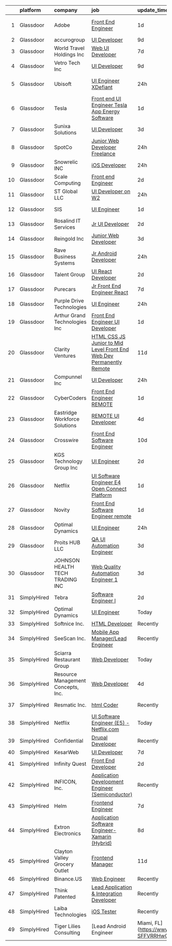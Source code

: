 

|    | platform    | company                            | job                                                                                                                                                                                                                                                                                                                                                                                                                                                                                                                                                                                                                                                                                                                                                                                                                                                                                                                                                                                                                                                                                                                                                                                                                                                                                                                                                                                | update_time   | location          |
|---:|:------------|:-----------------------------------|:-----------------------------------------------------------------------------------------------------------------------------------------------------------------------------------------------------------------------------------------------------------------------------------------------------------------------------------------------------------------------------------------------------------------------------------------------------------------------------------------------------------------------------------------------------------------------------------------------------------------------------------------------------------------------------------------------------------------------------------------------------------------------------------------------------------------------------------------------------------------------------------------------------------------------------------------------------------------------------------------------------------------------------------------------------------------------------------------------------------------------------------------------------------------------------------------------------------------------------------------------------------------------------------------------------------------------------------------------------------------------------------|:--------------|:------------------|
|  1 | Glassdoor   | Adobe                              | [Front End Engineer](https://www.glassdoor.com/partner/jobListing.htm?pos=124&ao=1136043&s=58&guid=000001836e4e755382cbbf743beb179e&src=GD_JOB_AD&t=SR&vt=w&cs=1_46471f4c&cb=1664002979525&jobListingId=1008155726450&jrtk=3-0-1gdn4stbokbmu801-1gdn4stc6ii2p800-6f94300a2870f99b-)                                                                                                                                                                                                                                                                                                                                                                                                                                                                                                                                                                                                                                                                                                                                                                                                                                                                                                                                                                                                                                                                                                | 1d            | San Francisco, CA |
|  2 | Glassdoor   | accurogroup                        | [UI Developer](https://www.glassdoor.com/partner/jobListing.htm?pos=119&ao=1136043&s=58&guid=000001836e4e755382cbbf743beb179e&src=GD_JOB_AD&t=SR&vt=w&ea=1&cs=1_d6e18ea4&cb=1664002979525&jobListingId=1008140062147&jrtk=3-0-1gdn4stbokbmu801-1gdn4stc6ii2p800-325ba47e25c58710-)                                                                                                                                                                                                                                                                                                                                                                                                                                                                                                                                                                                                                                                                                                                                                                                                                                                                                                                                                                                                                                                                                                 | 9d            | Remote            |
|  3 | Glassdoor   | World Travel Holdings Inc          | [Web UI Developer](https://www.glassdoor.com/partner/jobListing.htm?pos=125&ao=1136043&s=58&guid=000001836e4e755382cbbf743beb179e&src=GD_JOB_AD&t=SR&vt=w&cs=1_59023b6d&cb=1664002979525&jobListingId=1008144246487&jrtk=3-0-1gdn4stbokbmu801-1gdn4stc6ii2p800-b92762f24c7df57c-)                                                                                                                                                                                                                                                                                                                                                                                                                                                                                                                                                                                                                                                                                                                                                                                                                                                                                                                                                                                                                                                                                                  | 7d            | Remote            |
|  4 | Glassdoor   | Vetro Tech Inc                     | [UI Developer](https://www.glassdoor.com/partner/jobListing.htm?pos=105&ao=1136043&s=58&guid=000001836e4e755382cbbf743beb179e&src=GD_JOB_AD&t=SR&vt=w&ea=1&cs=1_1b2b3c7a&cb=1664002979523&jobListingId=1008140170060&jrtk=3-0-1gdn4stbokbmu801-1gdn4stc6ii2p800-3ecaa78ac923dbf3-)                                                                                                                                                                                                                                                                                                                                                                                                                                                                                                                                                                                                                                                                                                                                                                                                                                                                                                                                                                                                                                                                                                 | 9d            | Los Angeles, CA   |
|  5 | Glassdoor   | Ubisoft                            | [UI Engineer   XDefiant](https://www.glassdoor.com/partner/jobListing.htm?pos=112&ao=1136043&s=58&guid=000001836e4e755382cbbf743beb179e&src=GD_JOB_AD&t=SR&vt=w&cs=1_9b334546&cb=1664002979524&jobListingId=1008159390715&jrtk=3-0-1gdn4stbokbmu801-1gdn4stc6ii2p800-50270b16bbbe2050-)                                                                                                                                                                                                                                                                                                                                                                                                                                                                                                                                                                                                                                                                                                                                                                                                                                                                                                                                                                                                                                                                                            | 24h           | San Francisco, CA |
|  6 | Glassdoor   | Tesla                              | [Front end UI Engineer  Tesla App  Energy Software](https://www.glassdoor.com/partner/jobListing.htm?pos=122&ao=1136043&s=58&guid=000001836e4e755382cbbf743beb179e&src=GD_JOB_AD&t=SR&vt=w&cs=1_522ed5ef&cb=1664002979525&jobListingId=1008157141479&jrtk=3-0-1gdn4stbokbmu801-1gdn4stc6ii2p800-0201e04054eed5f1-)                                                                                                                                                                                                                                                                                                                                                                                                                                                                                                                                                                                                                                                                                                                                                                                                                                                                                                                                                                                                                                                                 | 1d            | Austin, TX        |
|  7 | Glassdoor   | Sunixa Solutions                   | [UI Developer](https://www.glassdoor.com/partner/jobListing.htm?pos=109&ao=1136043&s=58&guid=000001836e4e755382cbbf743beb179e&src=GD_JOB_AD&t=SR&vt=w&ea=1&cs=1_f0b5203f&cb=1664002979524&jobListingId=1008151517508&jrtk=3-0-1gdn4stbokbmu801-1gdn4stc6ii2p800-1be69a345728f09d-)                                                                                                                                                                                                                                                                                                                                                                                                                                                                                                                                                                                                                                                                                                                                                                                                                                                                                                                                                                                                                                                                                                 | 3d            | Remote            |
|  8 | Glassdoor   | SpotCo                             | [Junior Web Developer  Freelance ](https://www.glassdoor.com/partner/jobListing.htm?pos=121&ao=1136043&s=58&guid=000001836e4e755382cbbf743beb179e&src=GD_JOB_AD&t=SR&vt=w&ea=1&cs=1_5ca0c59c&cb=1664002979525&jobListingId=1008158823138&jrtk=3-0-1gdn4stbokbmu801-1gdn4stc6ii2p800-55ea2df4d35e9e70-)                                                                                                                                                                                                                                                                                                                                                                                                                                                                                                                                                                                                                                                                                                                                                                                                                                                                                                                                                                                                                                                                             | 24h           | Remote            |
|  9 | Glassdoor   | Snowrelic INC                      | [iOS Developer](https://www.glassdoor.com/partner/jobListing.htm?pos=128&ao=1136043&s=58&guid=000001836e4e755382cbbf743beb179e&src=GD_JOB_AD&t=SR&vt=w&ea=1&cs=1_7401ed25&cb=1664002979526&jobListingId=1008158190116&jrtk=3-0-1gdn4stbokbmu801-1gdn4stc6ii2p800-458c9972ac942874-)                                                                                                                                                                                                                                                                                                                                                                                                                                                                                                                                                                                                                                                                                                                                                                                                                                                                                                                                                                                                                                                                                                | 24h           | Remote            |
| 10 | Glassdoor   | Scale Computing                    | [Front end Engineer](https://www.glassdoor.com/partner/jobListing.htm?pos=116&ao=1136043&s=58&guid=000001836e4e755382cbbf743beb179e&src=GD_JOB_AD&t=SR&vt=w&ea=1&cs=1_47a6684f&cb=1664002979524&jobListingId=1008153532788&jrtk=3-0-1gdn4stbokbmu801-1gdn4stc6ii2p800-d9840434c5834d68-)                                                                                                                                                                                                                                                                                                                                                                                                                                                                                                                                                                                                                                                                                                                                                                                                                                                                                                                                                                                                                                                                                           | 2d            | Remote            |
| 11 | Glassdoor   | ST Global LLC                      | [UI Developer on W2](https://www.glassdoor.com/partner/jobListing.htm?pos=118&ao=1136043&s=58&guid=000001836e4e755382cbbf743beb179e&src=GD_JOB_AD&t=SR&vt=w&ea=1&cs=1_2e0246af&cb=1664002979525&jobListingId=1008158543188&jrtk=3-0-1gdn4stbokbmu801-1gdn4stc6ii2p800-4cc4fed22c8f4351-)                                                                                                                                                                                                                                                                                                                                                                                                                                                                                                                                                                                                                                                                                                                                                                                                                                                                                                                                                                                                                                                                                           | 24h           | Remote            |
| 12 | Glassdoor   | SIS                                | [UI Engineer](https://www.glassdoor.com/partner/jobListing.htm?pos=123&ao=1136043&s=58&guid=000001836e4e755382cbbf743beb179e&src=GD_JOB_AD&t=SR&vt=w&cs=1_76b552a8&cb=1664002979525&jobListingId=1008156878908&jrtk=3-0-1gdn4stbokbmu801-1gdn4stc6ii2p800-339922d0223ceaad-)                                                                                                                                                                                                                                                                                                                                                                                                                                                                                                                                                                                                                                                                                                                                                                                                                                                                                                                                                                                                                                                                                                       | 1d            | Sunnyvale, CA     |
| 13 | Glassdoor   | Rosalind IT Services               | [Jr  UI Developer](https://www.glassdoor.com/partner/jobListing.htm?pos=108&ao=1136043&s=58&guid=000001836e4e755382cbbf743beb179e&src=GD_JOB_AD&t=SR&vt=w&ea=1&cs=1_ff858676&cb=1664002979524&jobListingId=1008154123059&jrtk=3-0-1gdn4stbokbmu801-1gdn4stc6ii2p800-2a16526e4c47eff6-)                                                                                                                                                                                                                                                                                                                                                                                                                                                                                                                                                                                                                                                                                                                                                                                                                                                                                                                                                                                                                                                                                             | 2d            | Remote            |
| 14 | Glassdoor   | Reingold Inc                       | [Junior Web Developer](https://www.glassdoor.com/partner/jobListing.htm?pos=120&ao=1136043&s=58&guid=000001836e4e755382cbbf743beb179e&src=GD_JOB_AD&t=SR&vt=w&ea=1&cs=1_abd31bfc&cb=1664002979525&jobListingId=1008151861362&jrtk=3-0-1gdn4stbokbmu801-1gdn4stc6ii2p800-a3bd1a594d1265e2-)                                                                                                                                                                                                                                                                                                                                                                                                                                                                                                                                                                                                                                                                                                                                                                                                                                                                                                                                                                                                                                                                                         | 3d            | Remote            |
| 15 | Glassdoor   | Rave Business Systems              | [Jr  Android Developer](https://www.glassdoor.com/partner/jobListing.htm?pos=126&ao=1136043&s=58&guid=000001836e4e755382cbbf743beb179e&src=GD_JOB_AD&t=SR&vt=w&ea=1&cs=1_fe0bb9f5&cb=1664002979525&jobListingId=1008158574579&jrtk=3-0-1gdn4stbokbmu801-1gdn4stc6ii2p800-188e5d4dfd59f583-)                                                                                                                                                                                                                                                                                                                                                                                                                                                                                                                                                                                                                                                                                                                                                                                                                                                                                                                                                                                                                                                                                        | 24h           | Remote            |
| 16 | Glassdoor   | Talent Group                       | [UI React Developer](https://www.glassdoor.com/partner/jobListing.htm?pos=103&ao=1136043&s=58&guid=000001836e4e755382cbbf743beb179e&src=GD_JOB_AD&t=SR&vt=w&ea=1&cs=1_1d516337&cb=1664002979523&jobListingId=1008153906075&jrtk=3-0-1gdn4stbokbmu801-1gdn4stc6ii2p800-08211bf0c254b50c-)                                                                                                                                                                                                                                                                                                                                                                                                                                                                                                                                                                                                                                                                                                                                                                                                                                                                                                                                                                                                                                                                                           | 2d            | Remote            |
| 17 | Glassdoor   | Purecars                           | [Jr  Front End Engineer   React](https://www.glassdoor.com/partner/jobListing.htm?pos=106&ao=1136043&s=58&guid=000001836e4e755382cbbf743beb179e&src=GD_JOB_AD&t=SR&vt=w&ea=1&cs=1_9cc2afd2&cb=1664002979523&jobListingId=1008145849027&jrtk=3-0-1gdn4stbokbmu801-1gdn4stc6ii2p800-d91244bc8c53ce95-)                                                                                                                                                                                                                                                                                                                                                                                                                                                                                                                                                                                                                                                                                                                                                                                                                                                                                                                                                                                                                                                                               | 7d            | Atlanta, GA       |
| 18 | Glassdoor   | Purple Drive Technologies          | [UI Engineer](https://www.glassdoor.com/partner/jobListing.htm?pos=107&ao=1136043&s=58&guid=000001836e4e755382cbbf743beb179e&src=GD_JOB_AD&t=SR&vt=w&ea=1&cs=1_308800a3&cb=1664002979523&jobListingId=1008158479118&jrtk=3-0-1gdn4stbokbmu801-1gdn4stc6ii2p800-0b863e7cd9f811c8-)                                                                                                                                                                                                                                                                                                                                                                                                                                                                                                                                                                                                                                                                                                                                                                                                                                                                                                                                                                                                                                                                                                  | 24h           | Austin, TX        |
| 19 | Glassdoor   | Arthur Grand Technologies Inc      | [Front End Engineer   UI Developer](https://www.glassdoor.com/partner/jobListing.htm?pos=117&ao=1136043&s=58&guid=000001836e4e755382cbbf743beb179e&src=GD_JOB_AD&t=SR&vt=w&ea=1&cs=1_a17ebdd8&cb=1664002979525&jobListingId=1008156275240&jrtk=3-0-1gdn4stbokbmu801-1gdn4stc6ii2p800-c4f95389464c56f7-)                                                                                                                                                                                                                                                                                                                                                                                                                                                                                                                                                                                                                                                                                                                                                                                                                                                                                                                                                                                                                                                                            | 1d            | Jersey City, NJ   |
| 20 | Glassdoor   | Clarity Ventures                   | [HTML CSS JS   Junior to Mid Level Front End Web Dev  Permanently Remote ](https://www.glassdoor.com/partner/jobListing.htm?pos=130&ao=1136043&s=58&guid=000001836e4e755382cbbf743beb179e&src=GD_JOB_AD&t=SR&vt=w&ea=1&cs=1_4888a19f&cb=1664002979526&jobListingId=1008134283497&jrtk=3-0-1gdn4stbokbmu801-1gdn4stc6ii2p800-5a98309b5c2724f3-)                                                                                                                                                                                                                                                                                                                                                                                                                                                                                                                                                                                                                                                                                                                                                                                                                                                                                                                                                                                                                                     | 11d           | Remote            |
| 21 | Glassdoor   | Compunnel Inc                      | [UI Developer](https://www.glassdoor.com/partner/jobListing.htm?pos=114&ao=1136043&s=58&guid=000001836e4e755382cbbf743beb179e&src=GD_JOB_AD&t=SR&vt=w&ea=1&cs=1_e78f0713&cb=1664002979524&jobListingId=1008158325340&jrtk=3-0-1gdn4stbokbmu801-1gdn4stc6ii2p800-992732e168ded898-)                                                                                                                                                                                                                                                                                                                                                                                                                                                                                                                                                                                                                                                                                                                                                                                                                                                                                                                                                                                                                                                                                                 | 24h           | Durham, NC        |
| 22 | Glassdoor   | CyberCoders                        | [Front End Engineer   REMOTE](https://www.glassdoor.com/partner/jobListing.htm?pos=102&ao=1110586&s=58&guid=000001836e4e755382cbbf743beb179e&src=GD_JOB_AD&t=SR&vt=w&ea=1&cs=1_f8018829&cb=1664002979523&jobListingId=1008156800659&cpc=2CAED5C921A5F994&jrtk=3-0-1gdn4stbokbmu801-1gdn4stc6ii2p800-de805578f1353947--6NYlbfkN0CpFJQzrgRR8WqXWK1qKKEqALWJw739KlKqr2H-MSI4eoBlI4EFrmor2FYZMP3muM3qZaCFE7miZOj2fOqBiH4J-p2_yxlJTINZLV8AIWtgp24GMp737mFwDWToSbXuKfrezt4JkNoRXhk_BQ0DwHIs39Pg80haV0qGRgMJlZi0yGWlggwmhAv93DDMzqGjfEdtIkNQ3hVz2TzsPfZz--VrE6iMqf721g8Ixxu4llYbed9je1n7WfH9aROPjMaJMwtMzYipNzFx2_DVX9_iZN7F6dppvBGMqZHbrT2VfCL1bCWWoNVrDJIMQY9QK2DhzOFULZFGbLW0Xf06JsbrIaIBGtZHBBTd6cAbY9VqfPzi9Aq9Tj-_MghRsXocbh0Bdc6m0EN6_JtbvX3PTY5HOlodN9KMp2BBHCX6ukC13vh1fPZrpj4ziAcevHXZpvXSvHEE42XoYg_Q3LtObWEVj2ojtS42v9N9lcN0PYKOgvexjbDpG01fCb7gZL9SadJC8beJmI_NqsExlBhfJIbmBpSlO9dRaeC35XW8sqzl6fSvfnNpcX5OUbObeMIJKwgcf7BJ6ovGn16NjO5hakDL4Wk5S-Jji2cVC7uxwiW57SXTq3kkQfZ5d_IdU0BKrXRzic8h3KFrLEy0pLiVUVkGHZA9C7nOpSpJlUeMdoxnn1rJLbvJAd3IPqKQd_vl99hVr2gGhTHKvlZwlyGvq2Ij2HklD_K5yEUM-C4TSClSuYnE9qKxDtbQi4Nk8yj7HXbK_vBTfNpErc92zmDH68xQfsggabhSXonvdE1r-GZdoJbBZLCzTmtNT64-kTmLkn8uT8az1VKPuPvRuQq4FLFvZMhDdGPuSWXy6fAbJstyGF_V3UkFF9NAHdC--sopvUTpBHRpi7bQYF0neaL1qj9OBJrxcWzS0zFcFH8RZl7WgIOLHUk1654AU7Ujq29oroiv_O0UrcGYxZb86MLeg4kExZ8gH924ZyNb47QG3ufKoKpe0Q%3D%3D) | 1d            | Sacramento, CA    |
| 23 | Glassdoor   | Eastridge Workforce Solutions      | [REMOTE   UI Developer](https://www.glassdoor.com/partner/jobListing.htm?pos=101&ao=1110586&s=58&guid=000001836e4e755382cbbf743beb179e&src=GD_JOB_AD&t=SR&vt=w&ea=1&cs=1_5d2f5121&cb=1664002979523&jobListingId=1008149608143&cpc=8795CF9063CD573D&jrtk=3-0-1gdn4stbokbmu801-1gdn4stc6ii2p800-f59bf9f453ff84d1--6NYlbfkN0DybkRSn_Q7CT62GnFN88VmimyaY7jaahKWndbXBXLMBbHMz5el8CBY0eGB8qz1XOa-y-y7ep1U_B4yeLj8qak1Vao7H536swc3UloJ3azQJv88Xh7dFtXuCLPvwr6EGgUaF68OsNR5bmbtPhENR_OjOQCVJS2AsdO3IqiADgPNaejW5Utov5hBc8opLw_rDb2sjTP49hMvLavhmzcRCSiVfGSrNipdSxJeyCElb9Ag5tYRn14JX3YJp0HNOYzv6t9Br_lrx7XmneAUPdO0Kpj2n7zhZOVk_nOtRhKYY0nm14ie26rb8SeaixhtyA-tNfXf5qjahuVlFQCWI5NmwlIuc6DWZMd92P6WN4ywKegAvZFHEK2-ure4PcUgLANtfjDRtE8H1DlCrKHrIuoocGPp11EfzXrvTo-k-55b23MyrgrDKx9lO1uldDZJE7GC4fbTLaYfa8hviGCOy-hEMPA_Q-Vug4SKjqtEAFgS6mhF7KkykXqEvJT7MfMpyhhtZG-ju1FXdOgyQS4xUcGIqTtjX6YyxP58rfd9UOGjoyrXGtquwvnHHkmrCEgzh7BGVGtINpLk4pX4QQ%3D%3D)                                                                                                                                                                                                                                                                                                                                                                                                                                       | 4d            | Three Rivers, CA  |
| 24 | Glassdoor   | Crosswire                          | [Front End Software Engineer](https://www.glassdoor.com/partner/jobListing.htm?pos=127&ao=1136043&s=58&guid=000001836e4e755382cbbf743beb179e&src=GD_JOB_AD&t=SR&vt=w&ea=1&cs=1_a6470944&cb=1664002979526&jobListingId=1008138268676&jrtk=3-0-1gdn4stbokbmu801-1gdn4stc6ii2p800-210837c9d7f23c87-)                                                                                                                                                                                                                                                                                                                                                                                                                                                                                                                                                                                                                                                                                                                                                                                                                                                                                                                                                                                                                                                                                  | 10d           | Remote            |
| 25 | Glassdoor   | KGS Technology Group Inc           | [UI Engineer](https://www.glassdoor.com/partner/jobListing.htm?pos=104&ao=1136043&s=58&guid=000001836e4e755382cbbf743beb179e&src=GD_JOB_AD&t=SR&vt=w&ea=1&cs=1_9887270c&cb=1664002979523&jobListingId=1008153731364&jrtk=3-0-1gdn4stbokbmu801-1gdn4stc6ii2p800-a6689949bf0b0ad4-)                                                                                                                                                                                                                                                                                                                                                                                                                                                                                                                                                                                                                                                                                                                                                                                                                                                                                                                                                                                                                                                                                                  | 2d            | Jersey City, NJ   |
| 26 | Glassdoor   | Netflix                            | [UI Software Engineer  E4    Open Connect Platform](https://www.glassdoor.com/partner/jobListing.htm?pos=110&ao=1136043&s=58&guid=000001836e4e755382cbbf743beb179e&src=GD_JOB_AD&t=SR&vt=w&cs=1_cbf6e7b0&cb=1664002979524&jobListingId=1008156452508&jrtk=3-0-1gdn4stbokbmu801-1gdn4stc6ii2p800-4a02e24c4ee6690a-)                                                                                                                                                                                                                                                                                                                                                                                                                                                                                                                                                                                                                                                                                                                                                                                                                                                                                                                                                                                                                                                                 | 1d            | Remote            |
| 27 | Glassdoor   | Novity                             | [Front End Software Engineer  remote ](https://www.glassdoor.com/partner/jobListing.htm?pos=129&ao=1136043&s=58&guid=000001836e4e755382cbbf743beb179e&src=GD_JOB_AD&t=SR&vt=w&ea=1&cs=1_a8a701a4&cb=1664002979526&jobListingId=1008157347040&jrtk=3-0-1gdn4stbokbmu801-1gdn4stc6ii2p800-f52922d0f56eb7b2-)                                                                                                                                                                                                                                                                                                                                                                                                                                                                                                                                                                                                                                                                                                                                                                                                                                                                                                                                                                                                                                                                         | 1d            | Remote            |
| 28 | Glassdoor   | Optimal Dynamics                   | [UI Engineer](https://www.glassdoor.com/partner/jobListing.htm?pos=115&ao=1136043&s=58&guid=000001836e4e755382cbbf743beb179e&src=GD_JOB_AD&t=SR&vt=w&ea=1&cs=1_a94d3a6d&cb=1664002979524&jobListingId=1008158622679&jrtk=3-0-1gdn4stbokbmu801-1gdn4stc6ii2p800-1d152368bbf2b172-)                                                                                                                                                                                                                                                                                                                                                                                                                                                                                                                                                                                                                                                                                                                                                                                                                                                                                                                                                                                                                                                                                                  | 24h           | New York, NY      |
| 29 | Glassdoor   | Proits HUB LLC                     | [QA UI Automation Engineer](https://www.glassdoor.com/partner/jobListing.htm?pos=111&ao=1136043&s=58&guid=000001836e4e755382cbbf743beb179e&src=GD_JOB_AD&t=SR&vt=w&ea=1&cs=1_8820c050&cb=1664002979526&jobListingId=1008151282406&jrtk=3-0-1gdn4stbokbmu801-1gdn4stc6ii2p800-1e96e4c71f00d213-)                                                                                                                                                                                                                                                                                                                                                                                                                                                                                                                                                                                                                                                                                                                                                                                                                                                                                                                                                                                                                                                                                    | 3d            | Plano, TX         |
| 30 | Glassdoor   | JOHNSON HEALTH TECH TRADING INC    | [Web Quality Automation Engineer 1](https://www.glassdoor.com/partner/jobListing.htm?pos=113&ao=1136043&s=58&guid=000001836e4e755382cbbf743beb179e&src=GD_JOB_AD&t=SR&vt=w&ea=1&cs=1_dd6edb0f&cb=1664002979524&jobListingId=1008151378497&jrtk=3-0-1gdn4stbokbmu801-1gdn4stc6ii2p800-9dbf229f1d5dc607-)                                                                                                                                                                                                                                                                                                                                                                                                                                                                                                                                                                                                                                                                                                                                                                                                                                                                                                                                                                                                                                                                            | 3d            | Remote            |
| 31 | SimplyHired | Tebra                              | [Software Engineer I](https://www.simplyhired.com/job/u2m_x5HyfTtvDl5rB4dMfGUcWnN6nDJoLx-iPRPpFStVPUcA63KKZw?q=ui+engineer)                                                                                                                                                                                                                                                                                                                                                                                                                                                                                                                                                                                                                                                                                                                                                                                                                                                                                                                                                                                                                                                                                                                                                                                                                                                        | 2d            | Newport Beach, CA |
| 32 | SimplyHired | Optimal Dynamics                   | [UI Engineer](https://www.simplyhired.com/job/0bpPVDlwynhY47snJyFfJHGvYwLTgcvb3cPoP3rLfhFjZRYAWMFjMg?q=ui+engineer)                                                                                                                                                                                                                                                                                                                                                                                                                                                                                                                                                                                                                                                                                                                                                                                                                                                                                                                                                                                                                                                                                                                                                                                                                                                                | Today         | New York, NY      |
| 33 | SimplyHired | Softnice Inc.                      | [HTML Developer](https://www.simplyhired.com/job/EzQg47qyhW-CPn68ZLBCqzhCbIO8CC5E8FtyACNSFYJ6llGeEMQHKw?q=ui+engineer)                                                                                                                                                                                                                                                                                                                                                                                                                                                                                                                                                                                                                                                                                                                                                                                                                                                                                                                                                                                                                                                                                                                                                                                                                                                             | Recently      | Remote            |
| 34 | SimplyHired | SeeScan Inc.                       | [Mobile App Manager/Lead Engineer](https://www.simplyhired.com/job/XfOawD8TkrWIdFmzHizQ89TsSlGmYO9oL4t3ElB6HYY7hjjq67xhNA?q=ui+engineer)                                                                                                                                                                                                                                                                                                                                                                                                                                                                                                                                                                                                                                                                                                                                                                                                                                                                                                                                                                                                                                                                                                                                                                                                                                           | Recently      | San Diego, CA     |
| 35 | SimplyHired | Sciarra Restaurant Group           | [Web Developer](https://www.simplyhired.com/job/8F1FDY_XGxGeGJ315Grc7FhhWPlEt6zvotM5ifzDwaJ3Q-sAP2nKIw?q=ui+engineer)                                                                                                                                                                                                                                                                                                                                                                                                                                                                                                                                                                                                                                                                                                                                                                                                                                                                                                                                                                                                                                                                                                                                                                                                                                                              | Today         | Wildwood, NJ      |
| 36 | SimplyHired | Resource Management Concepts, Inc. | [Web Developer](https://www.simplyhired.com/job/ra4WpdhFUO6XPFxQHembF26Eztc2Jwkrwe3FX2d8mGTPDvVUnFJjMg?q=ui+engineer)                                                                                                                                                                                                                                                                                                                                                                                                                                                                                                                                                                                                                                                                                                                                                                                                                                                                                                                                                                                                                                                                                                                                                                                                                                                              | 4d            | Indian Head, MD   |
| 37 | SimplyHired | Resmatic Inc.                      | [html Coder](https://www.simplyhired.com/job/1horKlaY2nUszWNGAznbOjFUNCJBjStFQ1YxHY1ditLaUqJVnHJ9Ig?q=ui+engineer)                                                                                                                                                                                                                                                                                                                                                                                                                                                                                                                                                                                                                                                                                                                                                                                                                                                                                                                                                                                                                                                                                                                                                                                                                                                                 | Recently      | Sebastopol, CA    |
| 38 | SimplyHired | Netflix                            | [UI Software Engineer (E5) - Netflix.com](https://www.simplyhired.com/job/lyaXwRpsXaBjvccExet9oXt6B5rMxX4lVha0DRptqpX7_TvzvbYwTg?q=ui+engineer)                                                                                                                                                                                                                                                                                                                                                                                                                                                                                                                                                                                                                                                                                                                                                                                                                                                                                                                                                                                                                                                                                                                                                                                                                                    | Today         | Remote            |
| 39 | SimplyHired | Confidential                       | [Drupal Developer](https://www.simplyhired.com/job/UWLS-3BJ48b-HWlu-LeHuxeAqdcN2sCydMLwUUKxWbzgBgIKOSrdXg?q=ui+engineer)                                                                                                                                                                                                                                                                                                                                                                                                                                                                                                                                                                                                                                                                                                                                                                                                                                                                                                                                                                                                                                                                                                                                                                                                                                                           | Recently      | San Antonio, TX   |
| 40 | SimplyHired | KesarWeb                           | [UI Developer](https://www.simplyhired.com/job/AdXayeNqe0xb72S-9ViaVevM0WWPJs4e0aoMsIiQVEeG0W-FOR43CQ?q=ui+engineer)                                                                                                                                                                                                                                                                                                                                                                                                                                                                                                                                                                                                                                                                                                                                                                                                                                                                                                                                                                                                                                                                                                                                                                                                                                                               | 7d            | Houston, TX       |
| 41 | SimplyHired | Infinity Quest                     | [Front End Developer](https://www.simplyhired.com/job/pQSxGG4t5dGy8ivBqIwlF8RDVE2TzH8ysPYN8pGpCDmyh_49eCaO1g?q=ui+engineer)                                                                                                                                                                                                                                                                                                                                                                                                                                                                                                                                                                                                                                                                                                                                                                                                                                                                                                                                                                                                                                                                                                                                                                                                                                                        | 2d            | Dallas, TX        |
| 42 | SimplyHired | INFICON, Inc.                      | [Application Development Engineer (Semiconductor)](https://www.simplyhired.com/job/yOq7ACyznCHUfaC5gARxWl9zW_-W5uUdGsHemgbUyBjsBq9dZnbO8g?q=ui+engineer)                                                                                                                                                                                                                                                                                                                                                                                                                                                                                                                                                                                                                                                                                                                                                                                                                                                                                                                                                                                                                                                                                                                                                                                                                           | Recently      | East Syracuse, NY |
| 43 | SimplyHired | Helm                               | [Frontend Engineer](https://www.simplyhired.com/job/VmQRiY8sVI1qS45O0dG3A0pzU5qSQUyXmq9IFdLAOQ_nEnRafeQ6Zw?q=ui+engineer)                                                                                                                                                                                                                                                                                                                                                                                                                                                                                                                                                                                                                                                                                                                                                                                                                                                                                                                                                                                                                                                                                                                                                                                                                                                          | 7d            | Washington, DC    |
| 44 | SimplyHired | Extron Electronics                 | [Application Software Engineer- Xamarin (Hybrid)](https://www.simplyhired.com/job/tLP774v1xxbZhfFmyjTj7ZWYKiRN0duy7KdYpMW4mGw7iH5T8sBzzA?q=ui+engineer)                                                                                                                                                                                                                                                                                                                                                                                                                                                                                                                                                                                                                                                                                                                                                                                                                                                                                                                                                                                                                                                                                                                                                                                                                            | 8d            | Raleigh, NC       |
| 45 | SimplyHired | Clayton Valley Grocery Outlet      | [Frontend Manager](https://www.simplyhired.com/job/mxZ7eQ803rAPSBselFFc8Fi3isWC2RgQTdPWrFRsMPVPL6uVquSwRQ?q=ui+engineer)                                                                                                                                                                                                                                                                                                                                                                                                                                                                                                                                                                                                                                                                                                                                                                                                                                                                                                                                                                                                                                                                                                                                                                                                                                                           | 11d           | Concord, CA       |
| 46 | SimplyHired | Binance.US                         | [Web Engineer](https://www.simplyhired.com/job/p6-dd-v7hWBooAbOaCs9D0p1M7Dd3OB4GSgLMYYjyp57Dh1tW0v11Q?q=ui+engineer)                                                                                                                                                                                                                                                                                                                                                                                                                                                                                                                                                                                                                                                                                                                                                                                                                                                                                                                                                                                                                                                                                                                                                                                                                                                               | Recently      | Remote            |
| 47 | SimplyHired | Think Patented                     | [Lead Application & Integration Developer](https://www.simplyhired.com/job/ynQhXL7pJ2VldRp5Gi0aXI3VtJx9TYGhms1vNowZrOx3Efft6aL_qw?q=ui+engineer)                                                                                                                                                                                                                                                                                                                                                                                                                                                                                                                                                                                                                                                                                                                                                                                                                                                                                                                                                                                                                                                                                                                                                                                                                                   | Recently      | Miamisburg, OH    |
| 48 | SimplyHired | Laiba Technologies                 | [iOS Tester](https://www.simplyhired.com/job/cy4ZgQizIv-eWpqo1Hj8BLAlA4oOF_4XgPcCzcIwXP85SUBwgi8zIQ?q=ui+engineer)                                                                                                                                                                                                                                                                                                                                                                                                                                                                                                                                                                                                                                                                                                                                                                                                                                                                                                                                                                                                                                                                                                                                                                                                                                                                 | Recently      | Remote            |
| 49 | SimplyHired | Tiger Lilies Consulting            | [Lead Android Engineer | Miami, FL](https://www.simplyhired.com/job/dkL1Ix7nZSbl_9hfANRsrzhYmnd4-SFFVRRHwGQV-Z-ZUdW6Da4_pQ?q=ui+engineer)                                                                                                                                                                                                                                                                                                                                                                                                                                                                                                                                                                                                                                                                                                                                                                                                                                                                                                                                                                                                                                                                                                                                                                                                                                          | Recently      | Miami, FL         |